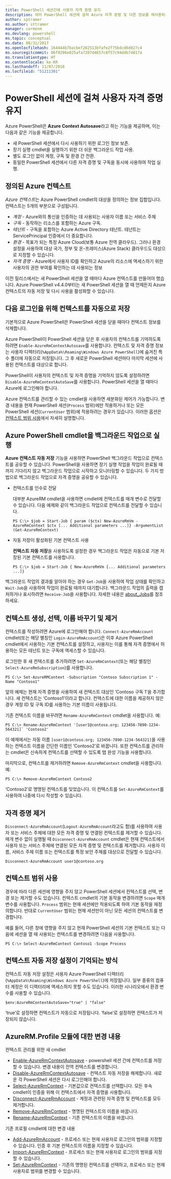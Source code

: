```yaml
---
title: PowerShell 세션간에 사용자 자격 증명 유지
description: 여러 PowerShell 세션에 걸쳐 Azure 자격 증명 및 다른 정보를 재사용하는 방법에 대해 알아보세요.
author: sptramer
ms.author: sttramer
manager: carmonm
ms.devlang: powershell
ms.topic: conceptual
ms.date: 08/31/2017
ms.openlocfilehash: 164444b7bacbef202513bfafe2f75bdcd6d027c4
ms.sourcegitcommit: 06f9206e025afa7207d4657c8f57c94ddb74817a
ms.translationtype: HT
ms.contentlocale: ko-KR
ms.lasthandoff: 11/07/2018
ms.locfileid: "51211301"
---
```

# <a name="persisting-user-credentials-across-powershell-sessions"></a>PowerShell 세션에 걸쳐 사용자 자격 증명 유지

Azure PowerShell은 **Azure Context Autosave**라고 하는 기능을 제공하며, 이는 다음과 같은 기능을 제공합니다.

- 새 PowerShell 세션에서 다시 사용하기 위한 로그인 정보 보존.
- 장기 실행 cmdlet을 실행하기 위한 더 쉬운 백그라운드 작업 사용.
- 별도 로그인 없이 계정, 구독 및 환경 간 전환.
- 동일한 PowerShell 세션에서 다른 자격 증명 및 구독을 동시에 사용하여 작업 실행.

## <a name="azure-contexts-defined"></a>정의된 Azure 컨텍스트

*Azure 컨텍스트*는 Azure PowerShell cmdlet의 대상을 정의하는 정보 집합입니다. 컨텍스트는 5개의 부분으로 구성됩니다.

- *계정* - Azure와의 통신을 인증하는 데 사용되는 사용자 이름 또는 서비스 주체
- *구독* - 동작하는 리소스를 포함하는 Azure 구독.
- *테넌트* - 구독을 포함하는 Azure Active Directory 테넌트. 테넌트는 ServicePrincipal 인증에서 더 중요합니다.
- *환경* - 목표가 되는 특정 Azure Cloud(보통 Azure 전역 클라우드).
  그러나 환경 설정을 사용하여 대상 국가, 정부 및 온-프레미스(Azure Stack) 클라우드도 대상으로 지정할 수 있습니다.
- *자격 증명* - Azure에서 사용자 ID를 확인하고 Azure의 리소스에 액세스하기 위한 사용자의 권한 부여를 확인하는 데 사용되는 정보

이전 릴리스에서는 새 PowerShell 세션을 열 때마다 Azure 컨텍스트를 만들어야 했습니다. Azure PowerShell v4.4.0부터는 새 PowerShell 세션을 열 때 언제든지 Azure 컨텍스트의 자동 저장 및 다시 사용을 활성화할 수 있습니다.

## <a name="automatically-saving-the-context-for-the-next-sign-in"></a>다음 로그인을 위해 컨텍스트를 자동으로 저장

기본적으로 Azure PowerShell은 PowerShell 세션을 닫을 때마다 컨텍스트 정보를 삭제합니다.

Azure PowerShell이 PowerShell 세션을 닫은 후 사용자의 컨텍스트를 기억하도록 하려면 `Enable-AzureRmContextAutosave`를 사용합니다. 컨텍스트 및 자격 증명 정보는 사용자 디렉터리(`%AppData%\Roaming\Windows Azure PowerShell`)에 숨겨진 특수 폴더에 자동으로 저장됩니다.
그 후 새로운 PowerShell 세션마다 마지막 세션에 사용된 컨텍스트를 대상으로 합니다.

PowerShell이 사용자의 컨텍스트 및 자격 증명을 기억하지 않도록 설정하려면 `Disable-AzureRmContextAutoSave`를 사용합니다. PowerShell 세션을 열 때마다 Azure에 로그인해야 합니다.

Azure 컨텍스트를 관리할 수 있는 cmdlet을 사용하면 세분화된 제어가 가능합니다. 변경 내용을 현재 PowerShell 세션(`Process` 범위)에만 적용하거나 또는 모든 PowerShell 세션(`CurrentUser` 범위)에 적용하려는 경우가 있습니다. 이러한 옵션은 [컨텍스트 범위 사용](#Using-Context-Scopes)에서 자세히 설명합니다.

## <a name="running-azure-powershell-cmdlets-as-background-jobs"></a>Azure PowerShell cmdlet을 백그라운드 작업으로 실행

**Azure 컨텍스트 자동 저장** 기능을 사용하면 PowerShell 백그라운드 작업으로 컨텍스트를 공유할 수 있습니다. PowerShell을 사용하면 장기 실행 작업을 작업이 완료될 때까지 기다리지 않고 백그라운드 작업으로 시작하고 모니터링할 수 있습니다. 두 가지 방법으로 백그라운드 작업으로 자격 증명을 공유할 수 있습니다.

- 컨텍스트를 인수로 전달

  대부분 AzureRM cmdlet을 사용하면 cmdlet에 컨텍스트를 매개 변수로 전달할 수 있습니다. 다음 예제와 같이 백그라운드 작업으로 컨텍스트를 전달할 수 있습니다.

  ```powershell-interactive
  PS C:\> $job = Start-Job { param ($ctx) New-AzureRmVm -AzureRmContext $ctx [... Additional parameters ...]} -ArgumentList (Get-AzureRmContext)
  ```

- 자동 저장이 활성화된 기본 컨텍스트 사용

  **컨텍스트 자동 저장**을 사용하도록 설정한 경우 백그라운드 작업은 자동으로 기본 저장된 기본 컨텍스트를 사용합니다.

  ```powershell-interactive
  PS C:\> $job = Start-Job { New-AzureRmVm [... Additional parameters ...]}
  ```

백그라운드 작업의 결과를 알아야 하는 경우 `Get-Job`을 사용하여 작업 상태를 확인하고 `Wait-Job`을 사용하여 작업이 완료될 때까지 대기합니다. 백그라운드 작업의 출력을 캡처하거나 표시하려면 `Receive-Job`을 사용합니다. 자세한 내용은 [about_Jobs](/powershell/module/microsoft.powershell.core/about/about_jobs)를 참조하세요.

## <a name="creating-selecting-renaming-and-removing-contexts"></a>컨텍스트 생성, 선택, 이름 바꾸기 및 제거

컨텍스트를 작성하려면 Azure에 로그인해야 합니다. `Connect-AzureRmAccount` cmdlet(또는 해당 별칭인 `Login-AzureRmAccount`)은 이후 Azure PowerShell cmdlet에서 사용하는 기본 컨텍스트를 설정하고, 사용자는 이를 통해 자격 증명에서 허용하는 모든 테넌트 또는 구독에 액세스할 수 있습니다.

로그인한 후 새 컨텍스트를 추가하려면 `Set-AzureRmContext`(또는 해당 별칭인 `Select-AzureRmSubscription`)를 사용합니다.

```azurepowershell-interactive
PS C:\> Set-AzureRMContext -Subscription "Contoso Subscription 1" -Name "Contoso1"
```

앞의 예제는 현재 자격 증명을 사용하여 새 컨텍스트 대상인 ‘Contoso 구독 1’을 추가합니다. 새 컨텍스트는 ‘Contoso1’이라고 합니다. 컨텍스트에 대한 이름을 제공하지 않은 경우 계정 ID 및 구독 ID를 사용하는 기본 이름이 사용됩니다.

기존 컨텍스트 이름을 바꾸려면 `Rename-AzureRmContext` cmdlet을 사용합니다. 예: 

```azurepowershell-interactive
PS C:\> Rename-AzureRmContext '[user1@contoso.org; 123456-7890-1234-564321]` 'Contoso2'
```

이 예제에서는 자동 이름 `[user1@contoso.org; 123456-7890-1234-564321]`을 사용하는 컨텍스트 이름을 간단한 이름인 ‘Contoso2’로 바꿉니다. 또한 컨텍스트를 관리하는 cmdlet은 신속하게 컨텍스트를 선택할 수 있도록 탭 완성 기능을 사용합니다.

마지막으로, 컨텍스트를 제거하려면 `Remove-AzureRmContext` cmdlet을 사용합니다.  예: 

```azurepowershell-interactive
PS C:\> Remove-AzureRmContext Contoso2
```

‘Contoso2’로 명명된 컨텍스트를 잊었습니다. 이 컨텍스트를 `Set-AzureRmContext`를 사용하여 나중에 다시 작성할 수 있습니다.

## <a name="removing-credentials"></a>자격 증명 제거

`Disconnect-AzureRmAccount`(`Logout-AzureRmAccount`라고도 함)를 사용하여 사용자 또는 서비스 주체에 대한 모든 자격 증명 및 연결된 컨텍스트를 제거할 수 있습니다. 매개 변수 없이 실행될 때 `Disconnect-AzureRmAccount` cmdlet은 현재 컨텍스트에서 사용자 또는 서비스 주체에 연결된 모든 자격 증명 및 컨텍스트를 제거합니다. 사용자 이름, 서비스 주체 이름 또는 컨텍스트를 특정 보안 주체를 대상으로 전달할 수 있습니다.

```azurepowershell-interactive
Disconnect-AzureRmAccount user1@contoso.org
```

## <a name="using-context-scopes"></a>컨텍스트 범위 사용

경우에 따라 다른 세션에 영향을 주지 않고 PowerShell 세션에서 컨텍스트를 선택, 변경 또는 제거할 수도 있습니다. 컨텍스트 cmdlet의 기본 동작을 변경하려면 `Scope` 매개 변수를 사용합니다. `Process` 범위는 현재 세션에만 적용되도록 하여 기본 동작을 재정의합니다. 반대로 `CurrentUser` 범위는 현재 세션만이 아닌 모든 세션의 컨텍스트를 변경합니다.

예를 들어, 다른 창에 영향을 주지 않고 현재 PowerShell 세션의 기본 컨텍스트 또는 다음에 세션을 열 때 사용되는 컨텍스트를 변경하려면 다음을 사용합니다.

```azurepowershell-interactive
PS C:\> Select-AzureRmContext Contoso1 -Scope Process
```

## <a name="how-the-context-autosave-setting-is-remembered"></a>컨텍스트 자동 저장 설정이 기억되는 방식

컨텍스트 자동 저장 설정은 사용자 Azure PowerShell 디렉터리(`%AppData%\Roaming\Windows Azure PowerShell`)에 저장됩니다. 일부 종류의 컴퓨터 계정은 이 디렉터리에 액세스하지 못할 수도 있습니다. 이러한 시나리오에서 환경 변수를 사용할 수 있습니다.

```azurepowershell-interactive
$env:AzureRmContextAutoSave="true" | "false"
```

‘true’로 설정하면 컨텍스트가 자동으로 저장됩니다. ‘false’로 설정하면 컨텍스트가 저장되지 않습니다.

## <a name="changes-to-the-azurermprofile-module"></a>AzureRM.Profile 모듈에 대한 변경 내용

컨텍스트 관리를 위한 새 cmdlet

- [Enable-AzureRmContextAutosave][enable] - powershell 세션 간에 컨텍스트를 저장할 수 있습니다.
  변경 내용이 전역 컨텍스트를 변경합니다.
- [Disable-AzureRmContextAutosave][disable] - 컨텍스트 자동 저장을 해제합니다. 새로운 각 PowerShell 세션은 다시 로그인해야 합니다.
- [Select-AzureRmContext][select] - 기본값으로 컨텍스트를 선택합니다. 모든 후속 cmdlet이 인증을 위해 이 컨텍스트에서 자격 증명을 사용합니다.
- [Disconnect-AzureRmAccount][remove-cred] - 계정과 관련된 자격 증명 및 컨텍스트를 모두 제거합니다.
- [Remove-AzureRmContext][remove-context] - 명명된 컨텍스트의 이름을 바꿉니다.
- [Rename-AzureRmContext][rename] - 기존 컨텍스트의 이름을 바꿉니다.

기존 프로필 cmdlet에 대한 변경 내용

- [Add-AzureRmAccount][login] - 프로세스 또는 현재 사용자로 로그인의 범위를 지정할 수 있습니다.
  인증 후 기본 컨텍스트의 이름을 지정할 수 있습니다.
- [Import-AzureRmContext][import] - 프로세스 또는 현재 사용자로 로그인의 범위를 지정할 수 있습니다.
- [Set-AzureRmContext][set-context] - 기존의 명명된 컨텍스트를 선택하고, 프로세스 또는 현재 사용자로 범위를 변경할 수 있습니다.

<!-- Hyperlinks -->
[enable]: /powershell/module/azurerm.profile/Enable-AzureRmContextAutosave
[disable]: /powershell/module/azurerm.profile/Disable-AzureRmContextAutosave
[select]: /powershell/module/azurerm.profile/Select-AzureRmContext
[remove-cred]: /powershell/module/azurerm.profile/Disconnect-AzureRmAccount
[remove-context]: /powershell/module/azurerm.profile/Remove-AzureRmContext
[rename]: /powershell/module/azurerm.profile/Rename-AzureRmContext

<!-- Updated cmdlets -->
[login]: /powershell/module/azurerm.profile/Connect-AzureRmAccount
[import]: /powershell/module/azurerm.profile/Import-AzureRmAccount
[set-context]: /powershell/module/azurerm.profile/Import-AzureRmContext
